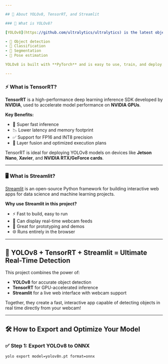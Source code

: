 ```yaml
---

## 🧠 About YOLOv8, TensorRT, and Streamlit

### 🧩 What is YOLOv8?

[YOLOv8](https://github.com/ultralytics/ultralytics) is the latest object detection model in the YOLO (You Only Look Once) series, developed by **Ultralytics**. It is designed for **real-time performance** and supports multiple tasks including:

- 🎯 Object detection
- 🧠 Classification
- 📏 Segmentation
- 🕺 Pose estimation

YOLOv8 is built with **PyTorch** and is easy to use, train, and deploy. It also supports exporting to multiple formats like **ONNX**, **TensorRT**, and **CoreML**.

---
```


### ⚡ What is TensorRT?

**TensorRT** is a high-performance deep learning inference SDK developed by **NVIDIA**, used to accelerate model performance on **NVIDIA GPUs**.

**Key Benefits:**
- 🚀 Super fast inference
- 📉 Lower latency and memory footprint
- ✅ Support for FP16 and INT8 precision
- 🔁 Layer fusion and optimized execution plans

TensorRT is ideal for deploying YOLOv8 models on devices like **Jetson Nano**, **Xavier**, and **NVIDIA RTX/GeForce cards**.

---

### 🖥️ What is Streamlit?

[Streamlit](https://streamlit.io/) is an open-source Python framework for building interactive web apps for data science and machine learning projects.

**Why use Streamlit in this project?**
- ⚡ Fast to build, easy to run
- 🎥 Can display real-time webcam feeds
- 🧪 Great for prototyping and demos
- 🌐 Runs entirely in the browser

---

## 🤖 YOLOv8 + TensorRT + Streamlit = Ultimate Real-Time Detection

This project combines the power of:
- **YOLOv8** for accurate object detection
- **TensorRT** for GPU-accelerated inference
- **Streamlit** for a live web interface with webcam support

Together, they create a fast, interactive app capable of detecting objects in real time directly from your webcam!

---

## 🛠️ How to Export and Optimize Your Model

### ✅ Step 1: Export YOLOv8 to ONNX
```bash
yolo export model=yolov8n.pt format=onnx
